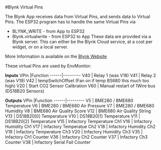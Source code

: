 #Blynk Virtual Pins

The Blynk App receives data from Virtual Pins, and sends data to Virtual Pins.
The ESP32 program has to handle the same Virtual Pins via 
- BLYNK_WRITE - from App to ESP32
- Blynk.virtualwrite - from ESP32 to App
These data are provided via a Blynk server. This can either be the Blynk Cloud service, at a cost per widget, or on a local server.

More Information is available on the [Blynk Website](https://blynk.io/)

These virtual Pins are used by EnvMonitor:

**Inputs**
VPin  |Function
------|---------
V40 | Relay 1 (was V18)
V41 | Relay 2 (was V19)
V42 | tempSwitchOffset (Fan on if temp BS680 this much too high)
V20 | Start CO2 Sensor Calibration
V60 | Manual restart of 1Wire bus (DS18B20 Sensors)

**Outputs**
VPin  |Function
------|---------
V5  | BME280 / BME680 Temperature
V6  | BME280 / BME680 Air Pressure
V7  | BME280 / BME680 Humidity
V8  | BME680 Air Quality Score
V12 | BME680 Air Quality String
V13 | DS18B20[0]  Temperature
V10 | DS18B20[1]  Temperature
V11 | DS18B20[2]  Temperature
V15 | Infactory Temperature Ch1
V16 | Infactory Humidity Ch1
V17 | Infactory Temperatue Ch2
V18 | Infactory Humidity Ch2
V19 | Infactory Temperature Ch3
V20 | Infactory Humidity Ch3
V35 | Infactory Ch1 Counter 
V36 | Infactory Ch2 Counter 
V37 | Infactory Ch3 Counter 
V38 | Infactory Serial Fail Counter 
